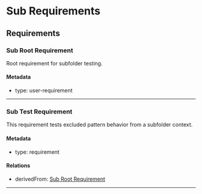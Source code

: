 # Sub Requirements

## Requirements

### Sub Root Requirement

Root requirement for subfolder testing.

#### Metadata
  * type: user-requirement

---

### Sub Test Requirement

This requirement tests excluded pattern behavior from a subfolder context.

#### Metadata
  * type: requirement

#### Relations
  * derivedFrom: [Sub Root Requirement](#sub-root-requirement)

---